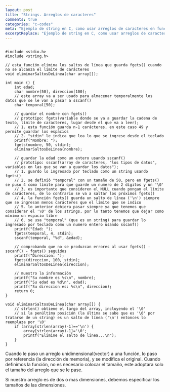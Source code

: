 ```yaml
---
layout: post
title: "Strings. Arreglos de caracteres"
comments: true
categories: "c-codes"
meta: "Ejemplo de string en C, como usar arreglos de caracteres en funciones"
excerptReplace: "Ejemplo de string en C, como usar arreglos de caracteres en funciones"
---
```


<pre><code class="language-c">
#include &lt;stdio.h>
#include &lt;string.h>

// esta función elimina los saltos de línea que guarda fgets() cuando no se alcanza el límite de carácteres
void eliminarSaltosDeLinea(char array[]);

int main () {
    int edad;
    char nombre[50], direccion[100];
    // este array va a ser usado para almacenar temporalmente los datos que se le van a pasar a sscanf()
    char temporal[50];
    
    // guardar el nombre con fgets()
    // prototipo: fgets(variable donde se va a guardar la cadena de texto, límite de caracteres, lugar desde el que va a leer);
    // 1. esta función guarda n-1 carácteres, en este caso 49 y permite guardar los espacios
    // 2. "stdin" le indica que lea lo que se ingrese desde el teclado
    printf("Nombre: ");
    fgets(nombre, 50, stdin);
    eliminarSaltosDeLinea(nombre);
    
    // guardar la edad como un entero usando sscanf()
    // prototipo: sscanf(array de caracteres, "los tipos de datos", variables en las que se van a guardar los datos");
    // 1. guardo lo ingresado por teclado como un string usando fgets()
    // 2. se definió "temporal" con un tamaño de 50, pero en fgets() se puso 4 como límite para que guarde un numero de 2 dígitos y un '\0'
    // 3. es importante que consideren el NULL cuando pongan el límite de carácteres, de lo contrario se va a saltar los próximos fgets()
    // 4. la función fgets() guarda un salto de línea ('\n') siempre que se ingresan menos carácteres que el límite que se indico
    // 5. lo anterior debiera pasar siempre ya que tenemos que considerar el '\0' de los strings, por lo tanto tenemos que dejar como mínimo un espacio libre
    // 6. se usa "temporal" (que es un string) para guardar lo ingresado por teclado como un numero entero usando sscanf()
    printf("Edad: ");
    fgets(temporal, 4, stdin);
    sscanf(temporal, "%d", &edad);
    
    // comprobando que no se produzcan errores al usar fgets() - sscanf() - fgets() seguidos
    printf("Direccion: ");
    fgets(direccion, 100, stdin);
    eliminarSaltosDeLinea(direccion);
    
    // muestro la información
    printf("Su nombre es %s\n", nombre);
    printf("Su edad es %d\n", edad);
    printf("Su direccion es: %s\n", direccion);
    return 0;
}

void eliminarSaltosDeLinea(char array[]) {
    // strlen() obtiene el largo del array, incluyendo el '\0'
    // si la penúltima posición (la última se sabe que es '\0' por tratarse de un string) es un salto de línea ('\n') entonces lo reemplaza por '\0'
    if (array[strlen(array)-1]=='\n') {
        array[strlen(array)-1]='\0';
        printf("Elimine el salto de linea...\n");
    }
}
</code></pre>

Cuando le paso un arreglo unidimensional(vector) a una función, lo paso por referencia (la dirección de memoria), y se modifica el original. Cuando definimos la función, no es necesario colocar el tamaño, este adoptara solo el tamaño del arreglo que se le pase.

Si nuestro arreglo es de dos o mas dimensiones, debemos especificar los tamaños de las dimensiones.
